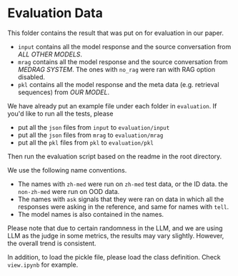 # Evaluation Data

This folder contains the result that was put on for evaluation in our paper.

- `input` contains all the model response and the source conversation from *ALL OTHER MODELS*.
- `mrag` contains all the model response and the source conversation from *MEDRAG SYSTEM*. The ones with `no_rag` were ran with RAG option disabled.
- `pkl` contains all the model response and the meta data (e.g. retrieval sequences) from *OUR MODEL*.

We have already put an example file under each folder in `evaluation`. If you'd like to run all the tests, please

- put all the `json` files from `input` to `evaluation/input`
- put all the `json` files from `mrag` to `evaluation/mrag`
- put all the `pkl` files from `pkl` to `evaluation/pkl`

Then run the evaluation script based on the readme in the root directory.

We use the following name conventions.

- The names with `zh-med` were run on `zh-med` test data, or the ID data. the `non-zh-med` were run on OOD data.
- The names with `ask` signals that they were ran on data in which all the responses were asking in the reference, and same for names with `tell`.
- The model names is also contained in the names.

Please note that due to certain randomness in the LLM, and we are using LLM as the judge in some metrics, the results may vary slightly. However, the overall trend is consistent.

In addition, to load the pickle file, please load the class definition. Check `view.ipynb` for example.
